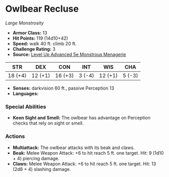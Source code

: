 # Owlbear Recluse

*Large* *Monstrosity*

- **Armor Class:** 13
- **Hit Points:** 119 (14d10+42)
- **Speed:** walk 40 ft. climb 20 ft.
- **Challenge Rating:** 3
- **Source:** [Level Up Advanced 5e Monstrous Menagerie](https://www.levelup5e.com)

| STR | DEX | CON | INT | WIS | CHA |
| --- | --- | --- | --- | --- | --- |
| 18 (+4) | 12 (+1) | 16 (+3) | 3 (-4) | 12 (+1) | 5 (-3) |

- **Senses:** darkvision 60 ft., passive Perception 13
- **Languages:** 
### Special Abilities
- **Keen Sight and Smell:** The owlbear has advantage on Perception checks that rely on sight or smell.
### Actions
- **Multiattack:** The owlbear attacks with its beak and claws.
- **Beak:** Melee Weapon Attack: +6 to hit  reach 5 ft.  one target. Hit: 9 (1d10 + 4) piercing damage.
- **Claws:** Melee Weapon Attack: +6 to hit  reach 5 ft.  one target. Hit: 13 (2d8 + 4) slashing damage.
